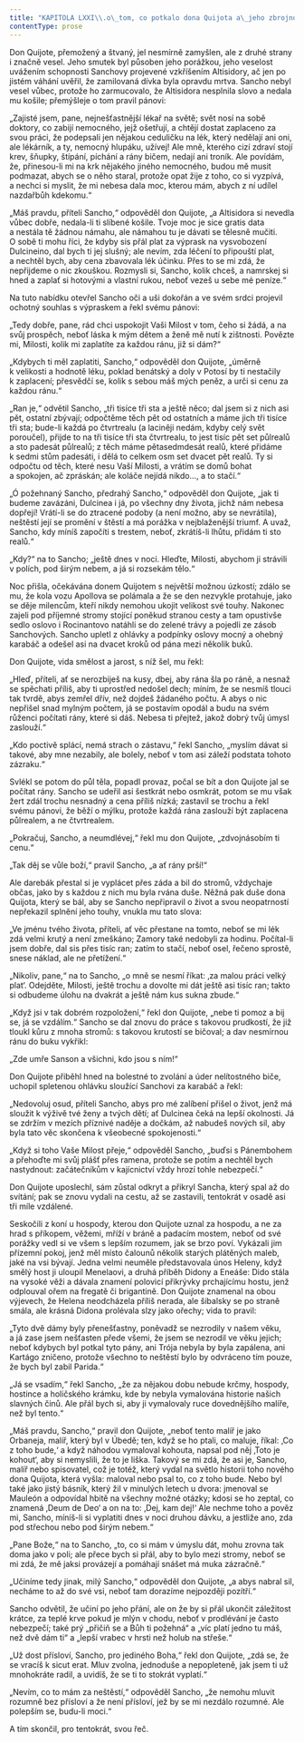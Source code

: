 ```yaml
---
title: "KAPITOLA LXXI\\.o\_tom, co potkalo dona Quijota a\_jeho zbrojnoše Sancha cestou\_domů\\."
contentType: prose
---
```


<section>

Don Quijote, přemožený a štvaný, jel nesmírně zamyšlen, ale z druhé strany i značně vesel. Jeho smutek byl působen jeho porážkou, jeho veselost uvážením schopnosti Sanchovy projevené vzkříšením Altisidory, ač jen po jistém váhání uvěřil, že zamilovaná dívka byla opravdu mrtva. Sancho nebyl vesel vůbec, protože ho zarmucovalo, že Altisidora nesplnila slovo a nedala mu košile; přemýšleje o tom pravil pánovi:

„Zajisté jsem, pane, nejnešťastnější lékař na světě; svět nosí na sobě doktory, co zabijí nemocného, jejž ošetřují, a chtějí dostat zaplaceno za svou práci, že podepsali jen nějakou ceduličku na lék, který nedělají ani oni, ale lékárník, a ty, nemocný hlupáku, užívej! Ale mně, kterého cizí zdraví stojí krev, šňupky, štípání, píchání a rány bičem, nedají ani troník. Ale povídám, že, přinesou-li mi na krk nějakého jiného nemocného, budou mě musit podmazat, abych se o něho staral, protože opat žije z toho, co si vyzpívá, a nechci si myslit, že mi nebesa dala moc, kterou mám, abych z ní udílel nazdařbůh kdekomu.“

„Máš pravdu, příteli Sancho,“ odpověděl don Quijote, „a Altisidora si nevedla vůbec dobře, nedala-li ti slíbené košile. Tvoje moc je sice gratis data a nestála tě žádnou námahu, ale námahou tu je dávati se tělesně mučiti. O sobě ti mohu říci, že kdyby sis přál plat za výprask na vysvobození Dulcineino, dal bych ti jej slušný; ale nevím, zda léčení to připouští plat, a nechtěl bych, aby cena zbavovala lék účinku. Přes to se mi zdá, že nepřijdeme o nic zkouškou. Rozmysli si, Sancho, kolik chceš, a namrskej si hned a zaplať si hotovými a vlastní rukou, neboť vezeš u sebe mé peníze.“

Na tuto nabídku otevřel Sancho oči a uši dokořán a ve svém srdci projevil ochotný souhlas s výpraskem a řekl svému pánovi:

„Tedy dobře, pane, rád chci uspokojit Vaši Milost v tom, čeho si žádá, a na svůj prospěch, neboť láska k mým dětem a ženě mě nutí k zištnosti. Povězte mi, Milosti, kolik mi zaplatíte za každou ránu, již si dám?“

„Kdybych ti měl zaplatiti, Sancho,“ odpověděl don Quijote, „úměrně k velikosti a hodnotě léku, poklad benátský a doly v Potosí by ti nestačily k zaplacení; přesvědčí se, kolik s sebou máš mých peněz, a urči si cenu za každou ránu.“

„Ran je,“ odvětil Sancho, „tři tisíce tři sta a ještě něco; dal jsem si z nich asi pět, ostatní zbývají; odpočtěme těch pět od ostatních a máme jich tři tisíce tři sta; bude-li každá po čtvrtrealu (a laciněji nedám, kdyby celý svět poroučel), přijde to na tři tisíce tři sta čtvrtrealu, to jest tisíc pět set půlrealů a sto padesát půlrealů; z těch máme pětasedmdesát realů, které přidáme k sedmi stům padesáti, i dělá to celkem osm set dvacet pět realů. Ty si odpočtu od těch, které nesu Vaší Milosti, a vrátím se domů bohat a spokojen, ač zpráskán; ale koláče nejídá nikdo…, a to stačí.“

„Ó požehnaný Sancho, předrahý Sancho,“ odpověděl don Quijote, „jak ti budeme zavázáni, Dulcinea i já, po všechny dny života, jichž nám nebesa dopřejí! Vrátí-li se do ztracené podoby (a není možno, aby se nevrátila), neštěstí její se promění v štěstí a má porážka v nejblaženější triumf. A uvaž, Sancho, kdy míníš započíti s trestem, neboť, zkrátíš-li lhůtu, přidám ti sto realů.“

„Kdy?“ na to Sancho; „ještě dnes v noci. Hleďte, Milosti, abychom ji strávili v polích, pod širým nebem, a já si rozsekám tělo.“

Noc přišla, očekávána donem Quijotem s největší možnou úzkostí; zdálo se mu, že kola vozu Apollova se polámala a že se den nezvykle protahuje, jako se děje milencům, kteří nikdy nemohou ukojit velikost své touhy. Nakonec zajeli pod příjemné stromy stojící poněkud stranou cesty a tam opustivše sedlo oslovo i Rocinantovo natáhli se do zelené trávy a pojedli ze zásob Sanchových. Sancho upletl z ohlávky a podpínky oslovy mocný a ohebný karabáč a odešel asi na dvacet kroků od pána mezi několik buků.

Don Quijote, vida smělost a jarost, s níž šel, mu řekl:

„Hleď, příteli, ať se nerozbiješ na kusy, dbej, aby rána šla po ráně, a nesnaž se spěchati příliš, aby ti uprostřed nedošel dech; míním, že se nesmíš tlouci tak tvrdě, abys zemřel dřív, než dojdeš žádaného počtu. A abys o nic nepřišel snad mylným počtem, já se postavím opodál a budu na svém růženci počítati rány, které si dáš. Nebesa ti přejtež, jakož dobrý tvůj úmysl zaslouží.“

„Kdo poctivě splácí, nemá strach o zástavu,“ řekl Sancho, „myslím dávat si takové, aby mne nezabily, ale bolely, neboť v tom asi záleží podstata tohoto zázraku.“

Svlékl se potom do půl těla, popadl provaz, počal se bít a don Quijote jal se počítat rány. Sancho se udeřil asi šestkrát nebo osmkrát, potom se mu však žert zdál trochu nesnadný a cena příliš nízká; zastavil se trochu a řekl svému pánovi, že běží o mýlku, protože každá rána zaslouží být zaplacena půlrealem, a ne čtvrtrealem.

„Pokračuj, Sancho, a neumdlévej,“ řekl mu don Quijote, „zdvojnásobím ti cenu.“

„Tak děj se vůle boží,“ pravil Sancho, „a ať rány prší!“

Ale darebák přestal si je vyplácet přes záda a bil do stromů, vždychaje občas, jako by s každou z nich mu byla rvána duše. Něžná pak duše dona Quijota, který se bál, aby se Sancho nepřipravil o život a svou neopatrností nepřekazil splnění jeho touhy, vnukla mu tato slova:

„Ve jménu tvého života, příteli, ať věc přestane na tomto, neboť se mi lék zdá velmi krutý a není zmeškáno; Zamory také nedobyli za hodinu. Počítal-li jsem dobře, dal sis přes tisíc ran; zatím to stačí, neboť osel, řečeno sprostě, snese náklad, ale ne přetížení.“

„Nikoliv, pane,“ na to Sancho, „o mně se nesmí říkat: ‚za malou práci velký plat‘. Odejděte, Milosti, ještě trochu a dovolte mi dát ještě asi tisíc ran; takto si odbudeme úlohu na dvakrát a ještě nám kus sukna zbude.“

„Když jsi v tak dobrém rozpoložení,“ řekl don Quijote, „nebe ti pomoz a bij se, já se vzdálím.“ Sancho se dal znovu do práce s takovou prudkostí, že již tloukl kůru z mnoha stromů: s takovou krutostí se bičoval; a dav nesmírnou ránu do buku vykřikl:

„Zde umře Sanson a všichni, kdo jsou s ním!“

Don Quijote přiběhl hned na bolestné to zvolání a úder nelítostného biče, uchopil spletenou ohlávku sloužící Sanchovi za karabáč a řekl:

„Nedovoluj osud, příteli Sancho, abys pro mé zalíbení přišel o život, jenž má sloužit k výživě tvé ženy a tvých dětí; ať Dulcinea čeká na lepší okolnosti. Já se zdržím v mezích příznivé naděje a dočkám, až nabudeš nových sil, aby byla tato věc skončena k všeobecné spokojenosti.“

„Když si toho Vaše Milost přeje,“ odpověděl Sancho, „buďsi s Pánembohem a přehoďte mi svůj plášť přes ramena, protože se potím a nechtěl bych nastydnout: začátečníkům v kajícnictví vždy hrozí tohle nebezpečí.“

Don Quijote uposlechl, sám zůstal odkryt a přikryl Sancha, který spal až do svítání; pak se znovu vydali na cestu, až se zastavili, tentokrát v osadě asi tři míle vzdálené.

Seskočili z koní u hospody, kterou don Quijote uznal za hospodu, a ne za hrad s příkopem, věžemi, mříží v bráně a padacím mostem, neboť od své porážky vedl si ve všem s lepším rozumem, jak se brzo poví. Vykázali jim přízemní pokoj, jenž měl místo čalounů několik starých plátěných maleb, jaké na vsi bývají. Jedna velmi neuměle představovala únos Heleny, když smělý host ji uloupil Menelaovi, a druhá příběh Didony a Eneáše: Dido stála na vysoké věži a dávala znamení polovicí přikrývky prchajícímu hostu, jenž odplouval ořem na fregatě či brigantině. Don Quijote znamenal na obou výjevech, že Helena neodcházela příliš nerada, ale šibalsky se po straně smála, ale krásná Didona prolévala slzy jako ořechy; vida to pravil:

„Tyto dvě dámy byly přenešťastny, poněvadž se nezrodily v našem věku, a já zase jsem nešťasten přede všemi, že jsem se nezrodil ve věku jejich; neboť kdybych byl potkal tyto pány, ani Trója nebyla by byla zapálena, ani Kartágo zničeno, protože všechno to neštěstí bylo by odvráceno tím pouze, že bych byl zabil Parida.“

„Já se vsadím,“ řekl Sancho, „že za nějakou dobu nebude krčmy, hospody, hostince a holičského krámku, kde by nebyla vymalována historie našich slavných činů. Ale přál bych si, aby ji vymalovaly ruce dovednějšího malíře, než byl tento.“

„Máš pravdu, Sancho,“ pravil don Quijote, „neboť tento malíř je jako Orbaneja, malíř, který byl v Úbedě; ten, když se ho ptali, co maluje, říkal: ‚Co z toho bude,‘ a když náhodou vymaloval kohouta, napsal pod něj ‚Toto je kohout‘, aby si nemyslili, že to je liška. Takový se mi zdá, že asi je, Sancho, malíř nebo spisovatel, což je totéž, který vydal na světlo historii toho nového dona Quijota, která vyšla: maloval nebo psal to, co z toho bude. Nebo byl také jako jistý básník, který žil v minulých letech u dvora: jmenoval se Mauleón a odpovídal hbitě na všechny možné otázky; kdosi se ho zeptal, co znamená ‚Deum de Deo‘ a on na to: ‚Dej, kam dej!‘ Ale nechme toho a pověz mi, Sancho, míníš-li si vyplatiti dnes v noci druhou dávku, a jestliže ano, zda pod střechou nebo pod širým nebem.“

„Pane Bože,“ na to Sancho, „to, co si mám v úmyslu dát, mohu zrovna tak doma jako v poli; ale přece bych si přál, aby to bylo mezi stromy, neboť se mi zdá, že mě jaksi provázejí a pomáhají snášet má muka zázračně.“

„Učiníme tedy jinak, milý Sancho,“ odpověděl don Quijote, „a abys nabral sil, necháme to až do své vsi, neboť tam dorazíme nejpozději pozítří.“

Sancho odvětil, že učiní po jeho přání, ale on že by si přál ukončit záležitost krátce, za teplé krve pokud je mlýn v chodu, neboť v prodlévání je často nebezpečí; také prý „přičiň se a Bůh ti požehná“ a „víc platí jedno tu máš, než dvě dám ti“ a „lepší vrabec v hrsti než holub na střeše.“

„Už dost přísloví, Sancho, pro jediného Boha,“ řekl don Quijote, „zdá se, že se vracíš k sicut erat. Mluv zvolna, jednoduše a nepopleteně, jak jsem ti už mnohokráte radil, a uvidíš, že se ti to stokrát vyplatí.“

„Nevím, co to mám za neštěstí,“ odpověděl Sancho, „že nemohu mluvit rozumně bez přísloví a že není přísloví, jež by se mi nezdálo rozumné. Ale polepším se, budu-li moci.“

A tím skončil, pro tentokrát, svou řeč.

</section>
